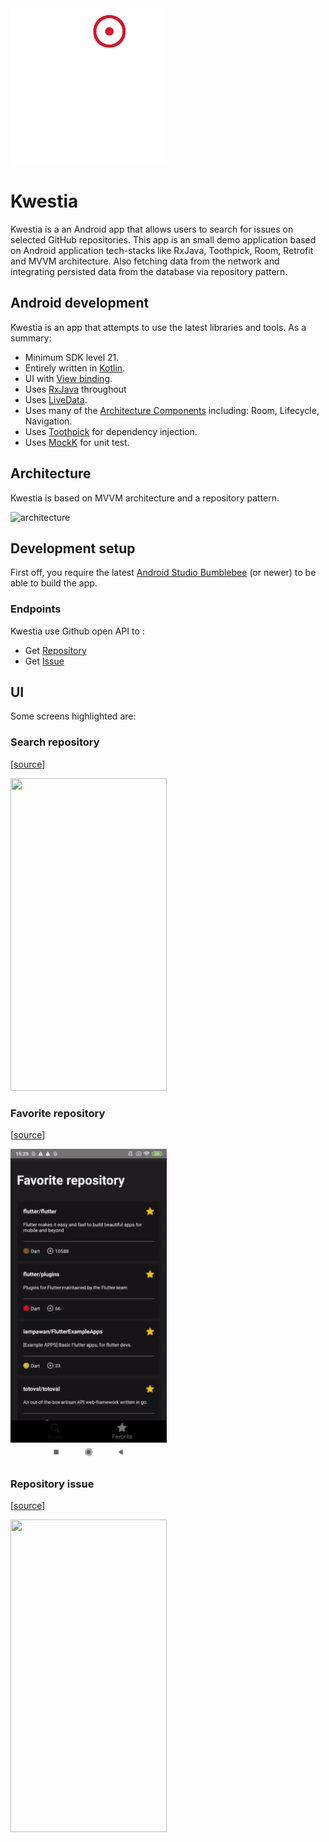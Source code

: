 <img src="./screenshots/kwestia_icon.png" width="250" height="250">

# Kwestia

Kwestia is a an Android app that allows users to search for issues on selected GitHub repositories.
This app is an small demo application based on Android application tech-stacks like RxJava, Toothpick, Room, Retrofit  and MVVM architecture.
Also fetching data from the network and integrating persisted data from the database via repository pattern.

## Android development

Kwestia is an app that attempts to use the latest libraries and tools. As a summary:

* Minimum SDK level 21.
* Entirely written in [Kotlin](https://kotlinlang.org/).
* UI with [View binding](https://developer.android.com/topic/libraries/view-binding).
* Uses [RxJava](https://github.com/ReactiveX/RxJava) throughout
* Uses [LiveData](https://developer.android.com/reference/android/arch/lifecycle/LiveData).
* Uses many of the [Architecture Components](https://developer.android.com/topic/libraries/architecture/) including: Room, Lifecycle, Navigation.
* Uses [Toothpick](https://github.com/stephanenicolas/toothpick) for dependency injection.
* Uses [MockK](https://mockk.io/ANDROID.html) for unit test.

## Architecture

Kwestia is based on MVVM architecture and a repository pattern.

![architecture](https://user-images.githubusercontent.com/24237865/77502018-f7d36000-6e9c-11ea-92b0-1097240c8689.png)

## Development setup

First off, you require the latest [Android Studio Bumblebee](https://developer.android.com/studio) (or newer) to be able to build the app.

### Endpoints

Kwestia use Github open API to :
- Get [Repository](https://docs.github.com/en/rest/reference/search#search-repositories)
- Get [Issue](https://docs.github.com/en/rest/reference/search#search-issues-and-pull-requests)

##  UI
Some screens highlighted are:

### Search repository
[[source](/repository)]

<img src="./screenshots/repository-screen.gif" width="250" height="500">

### Favorite repository
[[source](/favorite)]

<img src="./screenshots/favorite-screen.gif" width="250" height="500">

### Repository issue
[[source](/issue)]

<img src="./screenshots/issue-screen.gif" width="250" height="500">
